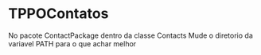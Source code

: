 # TPPOContatos
No pacote ContactPackage dentro da classe Contacts Mude o diretorio da variavel PATH para o que achar melhor

